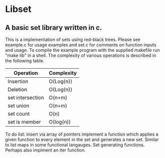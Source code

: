 # Libset
## A basic set library written in c.
This is a implementation of sets using red-black trees. Please see example.c for usage examples and set.c for comments on function inputs and usage. To compile the example program with the supplied makefile run "make lib" in a shell. 
The complexity of various operations is described in the following table.

| Operation | Complexity|
| ----------|-----------|
|Insertion  | O(Log(n))  |
|Deletion 	|  O(Log(n))  |
|set intersection| O(n+m) |
|set union| O(n+m)  |
|set count | O(n)|   |
|set is member| O(log(n))  |

To do list:
insert via array of pointers
implement a function which applies a given function to every element in the set
and generates a new set. Similar to list maps in some functional langauges.
Set generating functions. Perhaps also implment an iter function.
